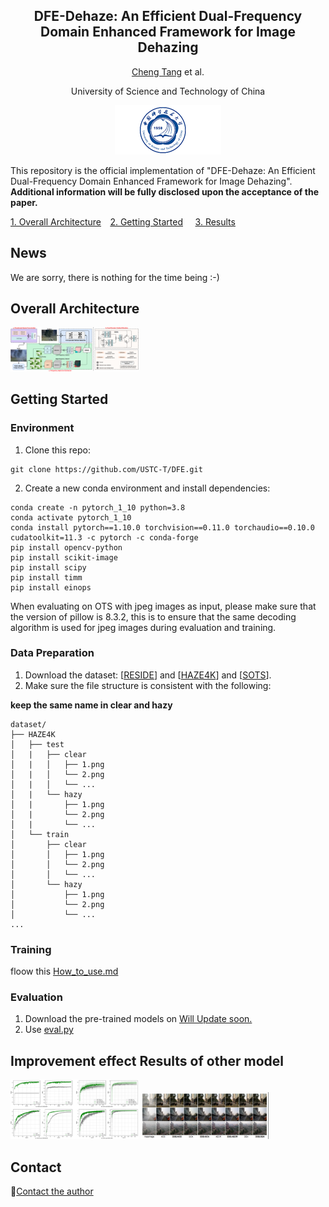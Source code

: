 <div align="center"> 

<h2> 
DFE-Dehaze: An Efficient Dual-Frequency Domain Enhanced Framework for Image Dehazing 
</h2>


[Cheng Tang]() et al.



University of Science and Technology of China

![USTC](./logo.gif)


</div>




This repository is the official implementation of "DFE-Dehaze: An Efficient Dual-Frequency Domain Enhanced Framework for Image Dehazing". **Additional information will be fully disclosed upon the acceptance of the paper.**

[1. Overall Architecture](#overall-architecture)      [2. Getting Started](#getting-started)         [3. Results](#improvement-effect-results-of-other-model)

## News
We are sorry, there is nothing for the time being :-)

## Overall Architecture

<img src="fig2(new)_00.png" alt="Architecture" style="zoom:20%;" />

## Getting Started

### Environment

1. Clone this repo:

```
git clone https://github.com/USTC-T/DFE.git
```

2. Create a new conda environment and install dependencies:

```
conda create -n pytorch_1_10 python=3.8
conda activate pytorch_1_10
conda install pytorch==1.10.0 torchvision==0.11.0 torchaudio==0.10.0 cudatoolkit=11.3 -c pytorch -c conda-forge
pip install opencv-python
pip install scikit-image
pip install scipy
pip install timm
pip install einops
```
When evaluating on OTS with jpeg images as input, please make sure that the version of pillow is 8.3.2, this is to ensure that the same decoding algorithm is used for jpeg images during evaluation and training.
### Data Preparation

1. Download the dataset: [[RESIDE](https://sites.google.com/view/reside-dehaze-datasets/reside-v0)] and [[HAZE4K](https://github.com/liuye123321/DMT-Net)] and [[SOTS](https://hyper.ai/datasets/18179)].
2. Make sure the file structure is consistent with the following:

**keep the same name in clear and hazy**

```
dataset/
├── HAZE4K
│   ├── test
│   |   ├── clear
│   |   │   ├── 1.png
│   |   │   └── 2.png
│   |   │   └── ...
│   |   └── hazy
│   |       ├── 1.png
│   |       └── 2.png
│   |       └── ...
│   └── train
│       ├── clear
│       │   ├── 1.png
│       │   └── 2.png
│       │   └── ...
│       └── hazy
│           ├── 1.png
│           └── 2.png
│           └── ...
...
```

### Training
floow this 
[How_to_use.md](./How_to_use.md)

### Evaluation

1. Download the pre-trained models on [Will Update soon.]()
2. Use [eval.py](code/eval.py)





## Improvement effect Results of other model 

<img src="Model_enhanced_00.png" alt="Results" style="zoom:20%;" />

<img src="res.png" alt="Results" style="zoom:20%;" />


## Contact
📩[Contact the author](tangcheng@mail.ustc.edu.cn)